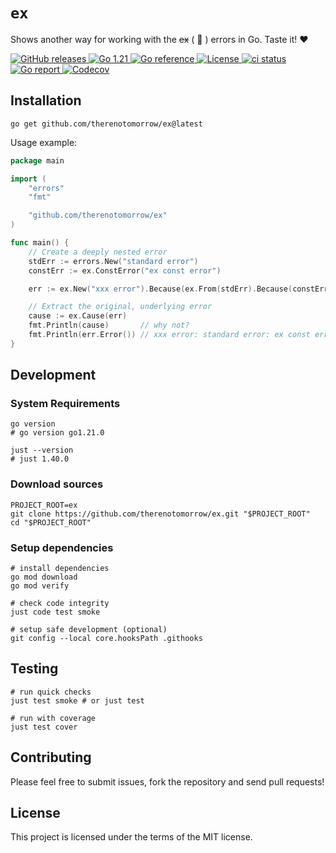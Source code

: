 # `ex`

Shows another way for working with the ~~ex~~ ( :dancer: ) errors in Go. Taste it! :heart:

<div>
  <a href="https://github.com/therenotomorrow/ex/releases" target="_blank">
    <img src="https://img.shields.io/github/v/release/therenotomorrow/ex?color=FBC02D" alt="GitHub releases">
  </a>
  <a href="https://go.dev/doc/go1.21" target="_blank">
    <img src="https://img.shields.io/badge/Go-%3E%3D%201.21-blue.svg" alt="Go 1.21">
  </a>
  <a href="https://pkg.go.dev/github.com/therenotomorrow/ex" target="_blank">
    <img src="https://godoc.org/github.com/therenotomorrow/ex?status.svg" alt="Go reference">
  </a>
  <a href="https://github.com/therenotomorrow/ex/blob/master/LICENSE" target="_blank">
    <img src="https://img.shields.io/github/license/therenotomorrow/ex?color=388E3C" alt="License">
  </a>
  <a href="https://github.com/therenotomorrow/ex/actions/workflows/ci.yml" target="_blank">
    <img src="https://github.com/therenotomorrow/ex/actions/workflows/ci.yml/badge.svg" alt="ci status">
  </a>
  <a href="https://goreportcard.com/report/github.com/therenotomorrow/ex" target="_blank">
    <img src="https://goreportcard.com/badge/github.com/therenotomorrow/ex" alt="Go report">
  </a>
  <a href="https://codecov.io/gh/therenotomorrow/ex" target="_blank">
    <img src="https://img.shields.io/codecov/c/github/therenotomorrow/ex?color=546E7A" alt="Codecov">
  </a>
</div>

## Installation

```shell
go get github.com/therenotomorrow/ex@latest
```

Usage example:

```go
package main

import (
	"errors"
	"fmt"

	"github.com/therenotomorrow/ex"
)

func main() {
	// Create a deeply nested error
	stdErr := errors.New("standard error")
	constErr := ex.ConstError("ex const error")

	err := ex.New("xxx error").Because(ex.From(stdErr).Because(constErr.Reason("why not?")))

	// Extract the original, underlying error
	cause := ex.Cause(err)
	fmt.Println(cause)       // why not?
	fmt.Println(err.Error()) // xxx error: standard error: ex const error: why not?
}
```

## Development

### System Requirements

```shell
go version
# go version go1.21.0

just --version
# just 1.40.0
```

### Download sources

```shell
PROJECT_ROOT=ex
git clone https://github.com/therenotomorrow/ex.git "$PROJECT_ROOT"
cd "$PROJECT_ROOT"
```

### Setup dependencies

```shell
# install dependencies
go mod download
go mod verify

# check code integrity
just code test smoke

# setup safe development (optional)
git config --local core.hooksPath .githooks
```

## Testing

```shell
# run quick checks
just test smoke # or just test

# run with coverage
just test cover
```

## Contributing

Please feel free to submit issues, fork the repository and send pull requests!

## License

This project is licensed under the terms of the MIT license.
